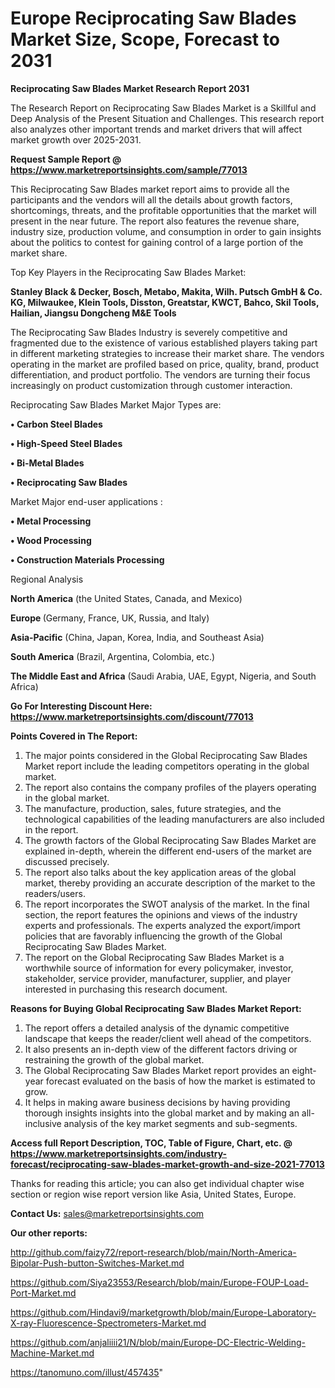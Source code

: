  # Europe Reciprocating Saw Blades Market Size, Scope, Forecast to 2031

<strong>Reciprocating Saw Blades Market Research Report 2031</strong>

The Research Report on Reciprocating Saw Blades Market is a Skillful and Deep Analysis of the Present Situation and Challenges. This research report also analyzes other important trends and market drivers that will affect market growth over 2025-2031.

<strong>Request Sample Report @ <a href=https://www.marketreportsinsights.com/sample/77013>https://www.marketreportsinsights.com/sample/77013</a></strong>

This Reciprocating Saw Blades market report aims to provide all the participants and the vendors will all the details about growth factors, shortcomings, threats, and the profitable opportunities that the market will present in the near future. The report also features the revenue share, industry size, production volume, and consumption in order to gain insights about the politics to contest for gaining control of a large portion of the market share.

Top Key Players in the Reciprocating Saw Blades Market:

<strong>Stanley Black & Decker, Bosch, Metabo, Makita, Wilh. Putsch GmbH & Co. KG, Milwaukee, Klein Tools, Disston, Greatstar, KWCT, Bahco, Skil Tools, Hailian, Jiangsu Dongcheng M&E Tools</strong>

The Reciprocating Saw Blades Industry is severely competitive and fragmented due to the existence of various established players taking part in different marketing strategies to increase their market share. The vendors operating in the market are profiled based on price, quality, brand, product differentiation, and product portfolio. The vendors are turning their focus increasingly on product customization through customer interaction.

Reciprocating Saw Blades Market Major Types are:

<strong>• Carbon Steel Blades

• High-Speed Steel Blades

• Bi-Metal Blades

• Reciprocating Saw Blades</strong>

Market Major end-user applications :

<strong>• Metal Processing

• Wood Processing

• Construction Materials Processing</strong>

Regional Analysis

</u><strong><b>North America</b></strong> (the United States, Canada, and Mexico)

<strong><b>Europe </b></strong>(Germany, France, UK, Russia, and Italy)

<strong><b>Asia-Pacific</b></strong> (China, Japan, Korea, India, and Southeast Asia)

<strong><b>South America</b></strong> (Brazil, Argentina, Colombia, etc.)

<strong><b>The Middle East and Africa</b></strong> (Saudi Arabia, UAE, Egypt, Nigeria, and South Africa)

<strong>Go For Interesting Discount Here: <a href=https://www.marketreportsinsights.com/discount/77013>https://www.marketreportsinsights.com/discount/77013</a></strong>

<strong>Points Covered in The Report:</strong>
<ol>
  <li>The major points considered in the Global Reciprocating Saw Blades Market report include the leading competitors operating in the global market.</li>
  <li>The report also contains the company profiles of the players operating in the global market.</li>
  <li>The manufacture, production, sales, future strategies, and the technological capabilities of the leading manufacturers are also included in the report.</li>
  <li>The growth factors of the Global Reciprocating Saw Blades Market are explained in-depth, wherein the different end-users of the market are discussed precisely.</li>
  <li>The report also talks about the key application areas of the global market, thereby providing an accurate description of the market to the readers/users.</li>
  <li>The report incorporates the SWOT analysis of the market. In the final section, the report features the opinions and views of the industry experts and professionals. The experts analyzed the export/import policies that are favorably influencing the growth of the Global Reciprocating Saw Blades Market.</li>
  <li>The report on the Global Reciprocating Saw Blades Market is a worthwhile source of information for every policymaker, investor, stakeholder, service provider, manufacturer, supplier, and player interested in purchasing this research document.</li>
</ol>
<strong>Reasons for Buying Global Reciprocating Saw Blades Market Report:</strong>

<ol>
  <li>The report offers a detailed analysis of the dynamic competitive landscape that keeps the reader/client well ahead of the competitors.</li>
  <li>It also presents an in-depth view of the different factors driving or restraining the growth of the global market.</li>
  <li>The Global Reciprocating Saw Blades Market report provides an eight-year forecast evaluated on the basis of how the market is estimated to grow.</li>
  <li>It helps in making aware business decisions by having providing thorough insights insights into the global market and by making an all-inclusive analysis of the key market segments and sub-segments.</li>
</ol>
<strong>Access full Report Description, TOC, Table of Figure, Chart, etc. @ <a href=https://www.marketreportsinsights.com/industry-forecast/reciprocating-saw-blades-market-growth-and-size-2021-77013>https://www.marketreportsinsights.com/industry-forecast/reciprocating-saw-blades-market-growth-and-size-2021-77013</a></strong>


Thanks for reading this article; you can also get individual chapter wise section or region wise report version like Asia, United States, Europe.

<strong>Contact Us:</strong>
sales@marketreportsinsights.com

<strong>Our other reports:</strong>

<a href=http://github.com/faizy72/report-research/blob/main/North-America-Bipolar-Push-button-Switches-Market.md>http://github.com/faizy72/report-research/blob/main/North-America-Bipolar-Push-button-Switches-Market.md</a>

<a href=https://github.com/Siya23553/Research/blob/main/Europe-FOUP-Load-Port-Market.md>https://github.com/Siya23553/Research/blob/main/Europe-FOUP-Load-Port-Market.md</a>

<a href=https://github.com/Hindavi9/marketgrowth/blob/main/Europe-Laboratory-X-ray-Fluorescence-Spectrometers-Market.md>https://github.com/Hindavi9/marketgrowth/blob/main/Europe-Laboratory-X-ray-Fluorescence-Spectrometers-Market.md</a>

<a href=https://github.com/anjaliiii21/N/blob/main/Europe-DC-Electric-Welding-Machine-Market.md>https://github.com/anjaliiii21/N/blob/main/Europe-DC-Electric-Welding-Machine-Market.md</a>

<a href=https://tanomuno.com/illust/457435>https://tanomuno.com/illust/457435</a>"
